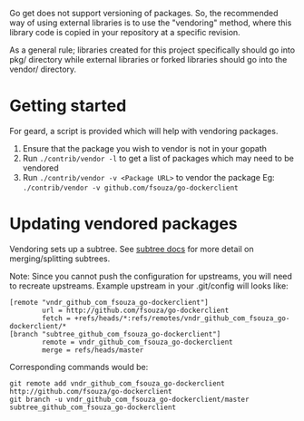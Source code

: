 Go get does not support versioning of packages. So, the recommended way of using external libraries is to use the "vendoring" method,
where this library code is copied in your repository at a specific revision.

As a general rule; libraries created for this project specifically should go into pkg/ directory while external libraries or forked
libraries should go into the vendor/ directory.

Getting started
===============

For geard, a script is provided which will help with vendoring packages.
  1. Ensure that the package you wish to vendor is not in your gopath
  2. Run ```./contrib/vendor -l``` to get a list of packages which may need to be vendored
  3. Run ```./contrib/vendor -v <Package URL>``` to vendor the package
     Eg: ```./contrib/vendor -v github.com/fsouza/go-dockerclient```

Updating vendored packages
==========================

Vendoring sets up a subtree. See [subtree docs](https://github.com/git/git/blob/master/contrib/subtree/git-subtree.txt) for more detail on merging/splitting subtrees.

Note: Since you cannot push the configuration for upstreams, you will need to recreate upstreams. Example upstream in your .git/config will looks like:

    [remote "vndr_github_com_fsouza_go-dockerclient"]
            url = http://github.com/fsouza/go-dockerclient
            fetch = +refs/heads/*:refs/remotes/vndr_github_com_fsouza_go-dockerclient/*
    [branch "subtree_github_com_fsouza_go-dockerclient"]
            remote = vndr_github_com_fsouza_go-dockerclient
            merge = refs/heads/master

Corresponding commands would be:

    git remote add vndr_github_com_fsouza_go-dockerclient http://github.com/fsouza/go-dockerclient
    git branch -u vndr_github_com_fsouza_go-dockerclient/master subtree_github_com_fsouza_go-dockerclient
